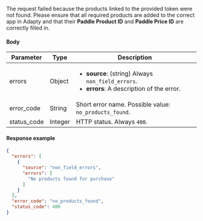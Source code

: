 <!--- NoProductsFound.md --->

The request failed because the products linked to the provided token were not found. Please ensure that all required products are added to the correct app in Adapty and that their **Paddle Product ID** and **Paddle Price ID** are correctly filled in.

#### Body

| Parameter   | Type    | Description                                                  |
| ----------- | ------- | ------------------------------------------------------------ |
| errors      | Object  | <ul><li> **source**: (string) Always `non_field_errors`.</li><li> **errors**: A description of the error. </li></ul> |
| error_code  | String  | Short error name. Possible value: `no_products_found`.       |
| status_code | Integer | HTTP status. Always `400`.                                   |

#### Response example

```JSON showLineNumbers
{
  "errors": [
    {
      "source": "non_field_errors",
      "errors": [
        "No products found for purchase"
      ]
    }
  ],
  "error_code": "no_products_found",
  "status_code": 400
}
```

